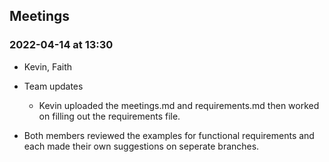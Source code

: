 ## Meetings


### 2022-04-14 at 13:30
- Kevin, Faith
- Team updates
  - Kevin uploaded the meetings.md and requirements.md then worked on filling out the requirements file.

- Both members reviewed the examples for functional requirements and each made their own suggestions on seperate branches.
